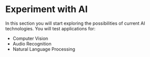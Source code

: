 # Experiment with AI

In this section you will start exploring the possibilities of current AI technologies. You will test applications for:

- Computer Vision
- Audio Recognition
- Natural Language Processing
